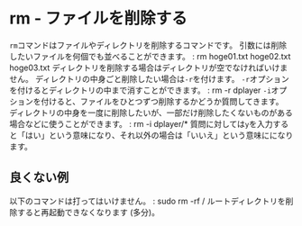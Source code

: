 # rm - ファイルを削除する
`rm`コマンドはファイルやディレクトリを削除するコマンドです。
引数には削除したいファイルを何個でも並べることができます。
: rm hoge01.txt hoge02.txt hoge03.txt
ディレクトリを削除する場合はディレクトリが空でなければいけません。
ディレクトリの中身ごと削除したい場合は`-r`を付けます。
`-r`オプションを付けるとディレクトリの中まで消すことができます。
: rm -r dplayer
`-i`オプションを付けると、ファイルをひとつずつ削除するかどうか質問してきます。
ディレクトリの中身を一度に削除したいが、一部だけ削除したくないものがある場合などに使うことができます。
: rm -i dplayer/*
質問に対しては`y`を入力すると「はい」という意味になり、それ以外の場合は「いいえ」という意味にになります。

## 良くない例
以下のコマンドは打ってはいけません。
: sudo rm -rf /
ルートディレクトリを削除すると再起動できなくなります (多分)。

